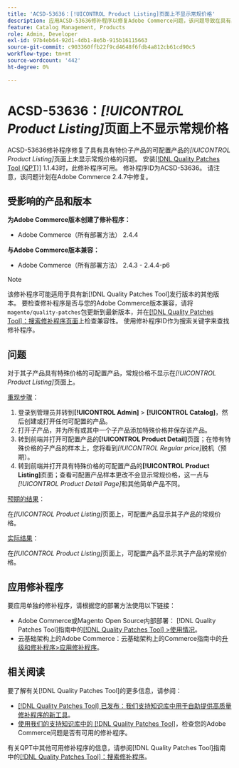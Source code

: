 ```yaml
---
title: 'ACSD-53636：[!UICONTROL Product Listing]页面上不显示常规价格'
description: 应用ACSD-53636修补程序以修复Adobe Commerce问题，该问题导致在具有具有特价子产品的可配置产品的*[!UICONTROL Product Listing]*页面上不显示常规价格。
feature: Catalog Management, Products
role: Admin, Developer
exl-id: 97b4eb64-92d1-4db1-8e5b-915b16115663
source-git-commit: c903360ffb22f9cd4648f6fdb4a812cb61cd90c5
workflow-type: tm+mt
source-wordcount: '442'
ht-degree: 0%

---
```


# ACSD-53636：*[!UICONTROL Product Listing]*&#x200B;页面上不显示常规价格

ACSD-53636修补程序修复了具有具有特价子产品的可配置产品的&#x200B;*[!UICONTROL Product Listing]*&#x200B;页面上未显示常规价格的问题。 安装[[!DNL Quality Patches Tool (QPT)]](/help/announcements/adobe-commerce-announcements/magento-quality-patches-released-new-tool-to-self-serve-quality-patches.md) 1.1.43时，此修补程序可用。 修补程序ID为ACSD-53636。 请注意，该问题计划在Adobe Commerce 2.4.7中修复。

## 受影响的产品和版本

**为Adobe Commerce版本创建了修补程序：**

* Adobe Commerce（所有部署方法） 2.4.4

**与Adobe Commerce版本兼容：**

* Adobe Commerce（所有部署方法） 2.4.3 - 2.4.4-p6

>[!NOTE]
>
>该修补程序可能适用于具有新[!DNL Quality Patches Tool]发行版本的其他版本。 要检查修补程序是否与您的Adobe Commerce版本兼容，请将`magento/quality-patches`包更新到最新版本，并在[[!DNL Quality Patches Tool]：搜索修补程序页面](https://experienceleague.adobe.com/tools/commerce-quality-patches/index.html?lang=zh-Hans)上检查兼容性。 使用修补程序ID作为搜索关键字来查找修补程序。

## 问题

对于其子产品具有特殊价格的可配置产品，常规价格不显示在&#x200B;*[!UICONTROL Product Listing]*&#x200B;页面上。

<u>重现步骤</u>：

1. 登录到管理员并转到&#x200B;**[!UICONTROL Admin]** > **[!UICONTROL Catalog]**，然后创建或打开任何可配置的产品。
2. 打开子产品，并为所有或其中一个子产品添加特殊价格并保存该产品。
3. 转到前端并打开可配置产品的&#x200B;**[!UICONTROL Product Detail]**&#x200B;页面；在带有特殊价格的子产品的样本上，您将看到&#x200B;*[!UICONTROL Regular price]*&#x200B;脱机（预期）。
4. 转到前端并打开具有特殊价格的可配置产品的&#x200B;**[!UICONTROL Product Listing]**&#x200B;页面；查看可配置产品样本更改不会显示常规价格，这一点与&#x200B;*[!UICONTROL Product Detail Page]*&#x200B;和其他简单产品不同。

<u>预期的结果</u>：

在&#x200B;*[!UICONTROL Product Listing]*&#x200B;页面上，可配置产品显示其子产品的常规价格。

<u>实际结果</u>：

在&#x200B;*[!UICONTROL Product Listing]*&#x200B;页面上，可配置产品不显示其子产品的常规价格。

## 应用修补程序

要应用单独的修补程序，请根据您的部署方法使用以下链接：

* Adobe Commerce或Magento Open Source内部部署： [!DNL Quality Patches Tool]指南中的[[!DNL Quality Patches Tool] >使用情况](https://experienceleague.adobe.com/docs/commerce-operations/tools/quality-patches-tool/usage.html?lang=zh-Hans)。
* 云基础架构上的Adobe Commerce：云基础架构上的Commerce指南中的[升级和修补程序>应用修补程序](https://experienceleague.adobe.com/docs/commerce-cloud-service/user-guide/develop/upgrade/apply-patches.html?lang=zh-Hans)。

## 相关阅读

要了解有关[!DNL Quality Patches Tool]的更多信息，请参阅：

* [[!DNL Quality Patches Tool] 已发布：我们支持知识库中用于自助提供高质量修补程序的新工具](/help/announcements/adobe-commerce-announcements/magento-quality-patches-released-new-tool-to-self-serve-quality-patches.md)。
* [使用我们的支持知识库中的 [!DNL Quality Patches Tool]](/help/support-tools/patches-available-in-qpt-tool/check-patch-for-magento-issue-with-magento-quality-patches.md)，检查您的Adobe Commerce问题是否有可用的修补程序。

有关QPT中其他可用修补程序的信息，请参阅[!DNL Quality Patches Tool]指南中的[[!DNL Quality Patches Tool]：搜索修补程序](https://experienceleague.adobe.com/tools/commerce-quality-patches/index.html?lang=zh-Hans)。
